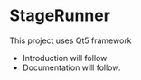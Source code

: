 # StageRunner

This project uses Qt5 framework

- Introduction will follow
- Documentation will follow.
